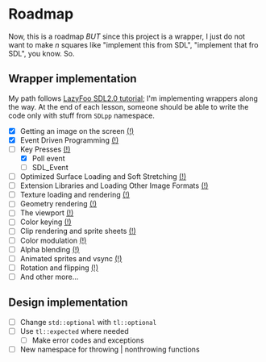 # Roadmap
Now, this is a roadmap *BUT* since this project is a wrapper, I just do not want to make _n_ squares like
"implement this from SDL", "implement that fro SDL", you know.
So.

## Wrapper implementation
My path follows [LazyFoo SDL2.0 tutorial](http://lazyfoo.net/tutorials/SDL/); I'm implementing wrappers along the way.
At the end of each lesson, someone should be able to write the code only with stuff from `SDLpp` namespace.
- [X] Getting an image on the screen [(!)](http://lazyfoo.net/tutorials/SDL/02_getting_an_image_on_the_screen/index.php)
- [X] Event Driven Programming [(!)](http://lazyfoo.net/tutorials/SDL/03_event_driven_programming/index.php)
- [ ] Key Presses [(!)](http://lazyfoo.net/tutorials/SDL/04_key_presses/index.php)
  - [X] Poll event
  - [ ] SDL_Event
- [ ] Optimized Surface Loading and Soft Stretching [(!)](http://lazyfoo.net/tutorials/SDL/05_optimized_surface_loading_and_soft_stretching/index.php)
- [ ] Extension Libraries and Loading Other Image Formats [(!)](http://lazyfoo.net/tutorials/SDL/06_extension_libraries_and_loading_other_image_formats/index.php)
- [ ] Texture loading and rendering [(!)](http://lazyfoo.net/tutorials/SDL/07_texture_loading_and_rendering/index.php)
- [ ] Geometry rendering [(!)](http://lazyfoo.net/tutorials/SDL/08_geometry_rendering/index.php)
- [ ] The viewport [(!)](http://lazyfoo.net/tutorials/SDL/09_the_viewport/index.php)
- [ ] Color keying [(!)](http://lazyfoo.net/tutorials/SDL/10_color_keying/index.php)
- [ ] Clip rendering and sprite sheets [(!)](http://lazyfoo.net/tutorials/SDL/11_clip_rendering_and_sprite_sheets/index.php)
- [ ] Color modulation [(!)](http://lazyfoo.net/tutorials/SDL/12_color_modulation/index.php)
- [ ] Alpha blending [(!)](http://lazyfoo.net/tutorials/SDL/13_alpha_blending/index.php)
- [ ] Animated sprites and vsync [(!)](http://lazyfoo.net/tutorials/SDL/14_animated_sprites_and_vsync/index.php)
- [ ] Rotation and flipping [(!)](http://lazyfoo.net/tutorials/SDL/15_rotation_and_flipping/index.php)
- [ ] And other more...

## Design implementation
- [ ] Change `std::optional` with `tl::optional`
- [ ] Use `tl::expected` where needed
  - [ ] Make error codes and exceptions
- [ ] New namespace for throwing | nonthrowing functions
